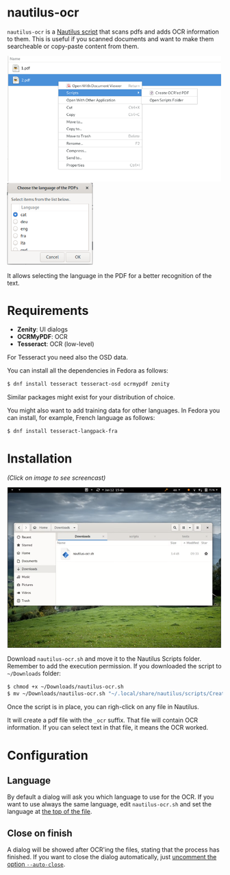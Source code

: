 # nautilus-ocr

`nautilus-ocr` is a [Nautilus script](https://help.ubuntu.com/community/NautilusScriptsHowto)
that scans pdfs and adds OCR information to them. This is useful if you scanned documents
and want to make them searcheable or copy-paste content from them.

<img src="https://raw.githubusercontent.com/daniperez/nautilus-ocr/master/img/right-click.png" alt="nautilus-ocr right-click" width="500">

<img src="https://raw.githubusercontent.com/daniperez/nautilus-ocr/master/img/language-dialog.png" alt="nautilus-ocr language dialog" width="200">

It allows selecting the language in the PDF for a better recognition of the text.


# Requirements

- **Zenity**: UI dialogs
- **OCRMyPDF**: OCR
- **Tesseract**: OCR (low-level)

For Tesseract you need also the OSD data.

You can install all the dependencies in Fedora as follows:

```bash
$ dnf install tesseract tesseract-osd ocrmypdf zenity
```

Similar packages might exist for your distribution of choice.

You might also want to add training data for other languages. In Fedora
you can install, for example, French language as follows:

```bash
$ dnf install tesseract-langpack-fra
```

# Installation

*(Click on image to see screencast)*

<a href="//raw.githubusercontent.com/daniperez/nautilus-ocr/master/img/nautilus-ocr-installation.webm"><img width=500 alt="Installation" src="https://raw.githubusercontent.com/daniperez/nautilus-ocr/master/img/nautilus-ocr-installation-poster.png"></img></a>

Download `nautilus-ocr.sh` and move it to the Nautilus Scripts
folder. Remember to add the execution permission. If you downloaded 
the script to `~/Downloads` folder:

```bash
$ chmod +x ~/Downloads/nautilus-ocr.sh
$ mv ~/Downloads/nautilus-ocr.sh "~/.local/share/nautilus/scripts/Create OCR'ed PDF"
```

Once the script is in place, you can righ-click on any file in Nautilus.

It will create a pdf file with the `_ocr` suffix. That file will contain OCR information. If you 
can select text in that file, it means the OCR worked.

# Configuration

## Language
By default a dialog will ask you which language to use for the OCR. If you 
want to use always the same language, edit `nautilus-ocr.sh` and set
the language at [the top of the file](https://github.com/daniperez/nautilus-ocr/blob/4edfe62928b7588fc79e0c159b886991f5347779/nautilus-ocr.sh#L9).

## Close on finish
A dialog will be showed after OCR'ing the files, stating that the process 
has finished. If you want to close the dialog automatically, just [uncomment the option `--auto-close`](https://github.com/daniperez/nautilus-ocr/blob/bdcf6579b98d48db05873b58d5d8e225cd453f3f/nautilus-ocr.sh#L108).
